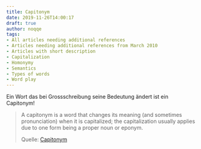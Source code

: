 ```yaml
---
title: Capitonym
date: 2019-11-26T14:00:17
draft: true
author: noqqe
tags:
- All articles needing additional references
- Articles needing additional references from March 2010
- Articles with short description
- Capitalization
- Homonymy
- Semantics
- Types of words
- Word play
---
```


Ein Wort das bei Grossschreibung seine Bedeutung ändert ist ein Capitonym!

> A capitonym is a word that changes its meaning (and sometimes pronunciation)
> when it is capitalized; the capitalization usually applies due to one form
> being a proper noun or eponym.
>
> Quelle: [Capitonym](https://en.wikipedia.org/wiki/Capitonym)
